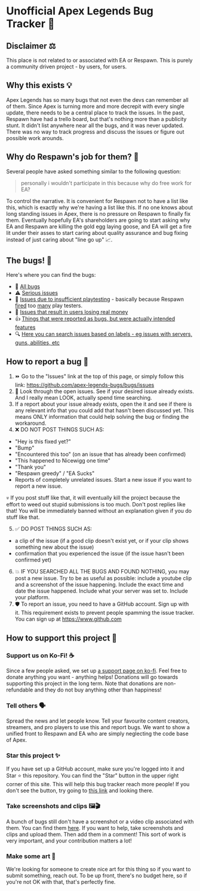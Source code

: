 # Unofficial Apex Legends Bug Tracker 🐞

## Disclaimer ⚖

This place is not related to or associated with EA or Respawn. This is purely a community driven project - by users, for users.

## Why this exists 💡

Apex Legends has so many bugs that not even the devs can remember all of them. Since Apex is turning more and more decrepit with every single update, there needs to be a central place to track the issues. In the past, Respawn have had a trello board, but that's nothing more than a publicity stunt. It didn't list anywhere near all the bugs, and it was never updated. There was no way to track progress and discuss the issues or figure out possible work arounds.

## Why do Respawn's job for them? 🤔

Several people have asked something similar to the following question:

> personally i wouldn't participate in this because why do free work for EA?

To control the narrative. It is convenient for Respawn not to have a list like this, which is exactly why we're having a list like this. If no one knows about long standing issues in Apex, there is no pressure on Respawn to finally fix them. Eventually hopefully EA's shareholders are going to start asking why EA and Respawn are killing the gold egg laying goose, and EA will get a fire lit under their asses to start caring about quality assurance and bug fixing instead of just caring about "line go up" 📈.

## The bugs! 🐛

Here's where you can find the bugs:
- 🐜 [All bugs](https://github.com/apex-legends-bugs/bugs/issues?page=1&q=is%3Aissue+is%3Aopen)
- ⚠ [Serious issues](https://github.com/apex-legends-bugs/bugs/issues?q=is%3Aissue+is%3Aopen+label%3A%22serious+issue%22)
- 🧪 [Issues due to insufficient playtesting](https://github.com/apex-legends-bugs/bugs/issues?q=is%3Aissue+is%3Aopen+label%3A%22insufficient+playtesting%22) - basically because Respawn [fired](https://www.reddit.com/r/apexlegends/comments/11ef0we/comment/jadrzrh/?utm_source=reddit&utm_medium=web2x&context=3) too [many](https://www.youtube.com/watch?v=0OzeHpuUleQ) play testers.
- 💸 [Issues that result in users losing real money](https://github.com/apex-legends-bugs/bugs/issues?q=is%3Aissue+is%3Aopen+label%3A%22monetary+loss%22)
- 👍 [Things that were reported as bugs, but were actually intended features](https://github.com/apex-legends-bugs/apex-legends-bugs/issues?q=label%3A%22intended+feature%22)
- 🔍 [Here you can search issues based on labels - eg issues with servers, guns, abilities, etc](https://github.com/apex-legends-bugs/apex-legends-bugs/labels)

## How to report a bug 🌱

1. ⏩ Go to the "Issues" link at the top of this page, or simply follow this link: https://github.com/apex-legends-bugs/bugs/issues
2. 👀 Look through the open issues. See if your desired issue already exists. And I really mean LOOK, actually spend time searching.
3. If a report about your issue already exists, open the it and see if there is any relevant info that you could add that hasn't been discussed yet. This means ONLY information that could help solving the bug or finding the workaround.
4. ❌ DO NOT POST THINGS SUCH AS:
  - "Hey is this fixed yet?"
  - "Bump"
  - "Encountered this too" (on an issue that has already been confirmed)
  - "This happened to Nicewigg one time"
  - "Thank you"
  - "Respawn greedy" / "EA Sucks"
  - Reports of completely unrelated issues. Start a new issue if you want to report a new issue.

  💀 If you post stuff like that, it will eventually kill the project because the effort to weed out stupid submissions is too much. Don't post replies like that! You will be immediately banned without an explanation given if you do stuff like that.

5. ✅ DO POST THINGS SUCH AS:
  - a clip of the issue (if a good clip doesn't exist yet, or if your clip shows something new about the issue)
  - confirmation that you experienced the issue (if the issue hasn't been confirmed yet)
6. 💥 IF YOU SEARCHED ALL THE BUGS AND FOUND NOTHING, you may post a new issue. Try to be as useful as possible: include a youtube clip and a screenshot of the issue happening. Include the exact time and date the issue happened. Include what your server was set to. Include your platform.
7. 🛡 To report an issue, you need to have a GitHub account. Sign up with it. This requirement exists to prevent people spamming the issue tracker. You can sign up at https://www.github.com

## How to support this project 💪

### Support us on Ko-Fi! ☕
Since a few people asked, we set up [a support page on ko-fi](https://ko-fi.com/apexlegendsbugs). Feel free to donate anything you want - anything helps! Donations will go towards supporting this project in the long term. Note that donations are non-refundable and they do not buy anything other than happiness!

### Tell others 🗣
Spread the news and let people know. Tell your favourite content creators, streamers, and pro players to use this and report bugs. We want to show a unified front to Respawn and EA who are simply neglecting the code base of Apex.

### Star this project ✨
If you have set up a GitHub account, make sure you're logged into it and Star ⭐ this repository. You can find the "Star" button in the upper right corner of this site. This will help this bug tracker reach more people! If you don't see the button, try going to [this link](https://github.com/apex-legends-bugs/apex-legends-bugs) and looking there.

### Take screenshots and clips 🖼🎬
A bunch of bugs still don't have a screenshot or a video clip associated with them. You can find them [here](https://github.com/apex-legends-bugs/apex-legends-bugs/issues?q=is%3Aopen+label%3A%22needs+screenshot%22%2C%22needs+video%22). If you want to help, take screenshots and clips and upload them. Then add them in a comment! This sort of work is very important, and your contribution matters a lot!

### Make some art 🎨
We're looking for someone to create nice art for this thing so if you want to submit something, reach out. To be up front, there's no budget here, so if you're not OK with that, that's perfectly fine.

